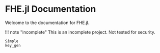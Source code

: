 # FHE.jl Documentation

Welcome to the documentation for FHE.jl.

!!! note "Incomplete"
    This is an incomplete project. Not tested for security.

```@docs
Simple
key_gen
```